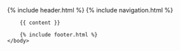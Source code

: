 <!DOCTYPE html>
<html lang="en">
    <head>
        {% include header.html %}
    </head>
    <body>
        {% include navigation.html %}

        {{ content }}

        {% include footer.html %}
    </body>
</html>
